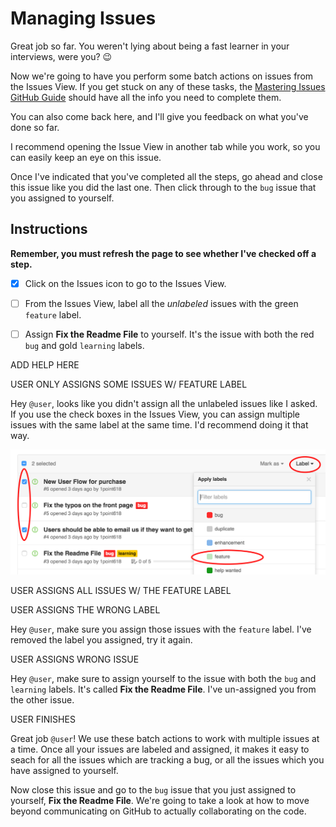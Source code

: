 # Managing Issues

Great job so far. You weren't lying about being a fast learner in your interviews, were you? :wink:

Now we're going to have you perform some batch actions on issues from the Issues View. If you get stuck on any of these tasks, the [Mastering Issues GitHub Guide](https://guides.github.com/features/issues/) should have all the info you need to complete them. 

You can also come back here, and I'll give you feedback on what you've done so far. 

I recommend opening the Issue View in another tab while you work, so you can easily keep an eye on this issue.

Once I've indicated that you've completed all the steps, go ahead and close this issue like you did the last one. Then click through to the `bug` issue that you assigned to yourself.

## Instructions
**Remember, you must refresh the page to see whether I've checked off a step.**

- [x] Click on the Issues icon to go to the Issues View.
- [ ] From the Issues View, label all the _unlabeled_ issues with the green `feature` label.
- [ ] Assign **Fix the Readme File** to yourself. It's the issue with both the red `bug` and gold `learning` labels.


ADD HELP HERE


USER ONLY ASSIGNS SOME ISSUES W/ FEATURE LABEL

Hey `@user`, looks like you didn't assign all the unlabeled issues like I asked. If you use the check boxes in the Issues View, you can assign multiple issues with the same label at the same time. I'd recommend doing it that way.

![Label Tutorial](https://raw.githubusercontent.com/1point618/codename-exemplar/master/img/label-tutorial.png)


USER ASSIGNS ALL ISSUES W/ THE FEATURE LABEL




USER ASSIGNS THE WRONG LABEL

Hey `@user`, make sure you assign those issues with the `feature` label. I've removed the label you assigned, try it again.


USER ASSIGNS WRONG ISSUE

Hey `@user`, make sure to assign yourself to the issue with both the `bug` and `learning` labels. It's called **Fix the Readme File**. I've un-assigned you from the other issue.


USER FINISHES

Great job `@user`! We use these batch actions to work with multiple issues at a time. Once all your issues are labeled and assigned, it makes it easy to seach for all the issues which are tracking a bug, or all the issues which you have assigned to yourself. 

Now close this issue and go to the `bug` issue that you just assigned to yourself, **Fix the Readme File**. We're going to take a look at how to move beyond communicating on GitHub to actually collaborating on the code.
